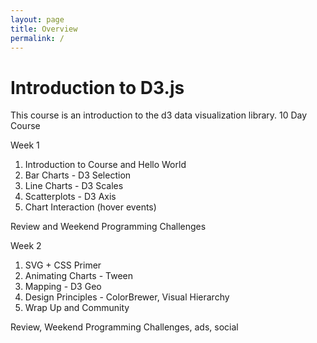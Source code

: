 ```yaml
---
layout: page
title: Overview
permalink: /
---
```

# Introduction to D3.js
This course is an introduction to the d3 data visualization library. 10 Day Course

Week 1

1. Introduction to Course and Hello World
2. Bar Charts - D3 Selection
3. Line Charts - D3 Scales
4. Scatterplots - D3 Axis
5. Chart Interaction (hover events)

Review and Weekend Programming Challenges

Week 2

1. SVG + CSS Primer
2. Animating Charts - Tween
3. Mapping - D3 Geo
4. Design Principles - ColorBrewer, Visual Hierarchy
5. Wrap Up and Community

Review, Weekend Programming Challenges, ads, social
